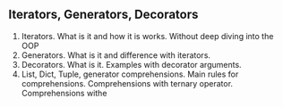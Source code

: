 ## Iterators, Generators, Decorators
1. Iterators. What is it and how it is works. Without deep diving into the OOP
2. Generators. What is it and difference with iterators.
3. Decorators. What is it. Examples with decorator arguments.
4. List, Dict, Tuple, generator comprehensions. Main rules for comprehensions. Comprehensions with ternary operator. Comprehensions withe